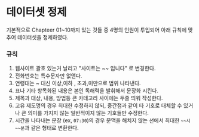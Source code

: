 # **데이터셋 정제**

기본적으로 Chapteer 01~10까지 있는 것들 중 4명의 인원이 투입되어 아래 규칙에 맞추어 데이터셋을 정제하였다.

### **규칙**
1. 웹사이트 괄호 있는거 날리고 "사이트는 ~~ 입니다" 로 변경한다.
2. 전화번호는 특수문자만 없앤다.
3. 연령대는 ~ 대신 이상,이하 , 초과,미만으로 범위 나타낸다.
4. 표나 기타 항목화된 내용은 본인 독해력을 발휘해서 문장화 시킨다.
5. 제목과 대상, 내용, 방법등 큰 카테고리 사이에는 두줄 띄워 작성한다.
6. 고유 제도명의 경우 최대한 수정하지 않되, 중간점과 같이 타 기호로 대체할 수 있거나 큰 의미를 가지지 않는 일반적이지 않는 기호들만 수정한다.
7. 시간을 나타내는 문장 (ex, `07:30`)의 경우 문맥을 해치지 않는 선에서 최대한 `~~시 ~~분`과 같은 형태로 변환한다.